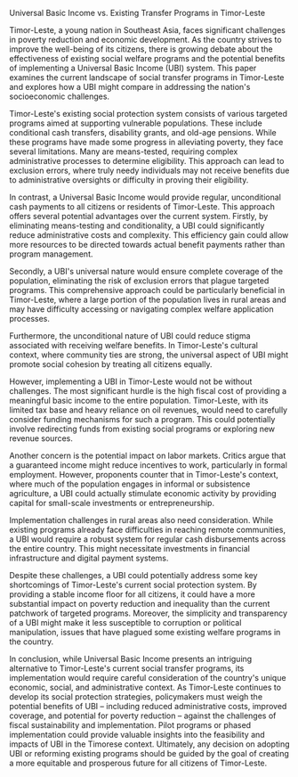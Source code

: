 Universal Basic Income vs. Existing Transfer Programs in Timor-Leste

Timor-Leste, a young nation in Southeast Asia, faces significant challenges in poverty reduction and economic development. As the country strives to improve the well-being of its citizens, there is growing debate about the effectiveness of existing social welfare programs and the potential benefits of implementing a Universal Basic Income (UBI) system. This paper examines the current landscape of social transfer programs in Timor-Leste and explores how a UBI might compare in addressing the nation's socioeconomic challenges.

Timor-Leste's existing social protection system consists of various targeted programs aimed at supporting vulnerable populations. These include conditional cash transfers, disability grants, and old-age pensions. While these programs have made some progress in alleviating poverty, they face several limitations. Many are means-tested, requiring complex administrative processes to determine eligibility. This approach can lead to exclusion errors, where truly needy individuals may not receive benefits due to administrative oversights or difficulty in proving their eligibility.

In contrast, a Universal Basic Income would provide regular, unconditional cash payments to all citizens or residents of Timor-Leste. This approach offers several potential advantages over the current system. Firstly, by eliminating means-testing and conditionality, a UBI could significantly reduce administrative costs and complexity. This efficiency gain could allow more resources to be directed towards actual benefit payments rather than program management.

Secondly, a UBI's universal nature would ensure complete coverage of the population, eliminating the risk of exclusion errors that plague targeted programs. This comprehensive approach could be particularly beneficial in Timor-Leste, where a large portion of the population lives in rural areas and may have difficulty accessing or navigating complex welfare application processes.

Furthermore, the unconditional nature of UBI could reduce stigma associated with receiving welfare benefits. In Timor-Leste's cultural context, where community ties are strong, the universal aspect of UBI might promote social cohesion by treating all citizens equally.

However, implementing a UBI in Timor-Leste would not be without challenges. The most significant hurdle is the high fiscal cost of providing a meaningful basic income to the entire population. Timor-Leste, with its limited tax base and heavy reliance on oil revenues, would need to carefully consider funding mechanisms for such a program. This could potentially involve redirecting funds from existing social programs or exploring new revenue sources.

Another concern is the potential impact on labor markets. Critics argue that a guaranteed income might reduce incentives to work, particularly in formal employment. However, proponents counter that in Timor-Leste's context, where much of the population engages in informal or subsistence agriculture, a UBI could actually stimulate economic activity by providing capital for small-scale investments or entrepreneurship.

Implementation challenges in rural areas also need consideration. While existing programs already face difficulties in reaching remote communities, a UBI would require a robust system for regular cash disbursements across the entire country. This might necessitate investments in financial infrastructure and digital payment systems.

Despite these challenges, a UBI could potentially address some key shortcomings of Timor-Leste's current social protection system. By providing a stable income floor for all citizens, it could have a more substantial impact on poverty reduction and inequality than the current patchwork of targeted programs. Moreover, the simplicity and transparency of a UBI might make it less susceptible to corruption or political manipulation, issues that have plagued some existing welfare programs in the country.

In conclusion, while Universal Basic Income presents an intriguing alternative to Timor-Leste's current social transfer programs, its implementation would require careful consideration of the country's unique economic, social, and administrative context. As Timor-Leste continues to develop its social protection strategies, policymakers must weigh the potential benefits of UBI – including reduced administrative costs, improved coverage, and potential for poverty reduction – against the challenges of fiscal sustainability and implementation. Pilot programs or phased implementation could provide valuable insights into the feasibility and impacts of UBI in the Timorese context. Ultimately, any decision on adopting UBI or reforming existing programs should be guided by the goal of creating a more equitable and prosperous future for all citizens of Timor-Leste.